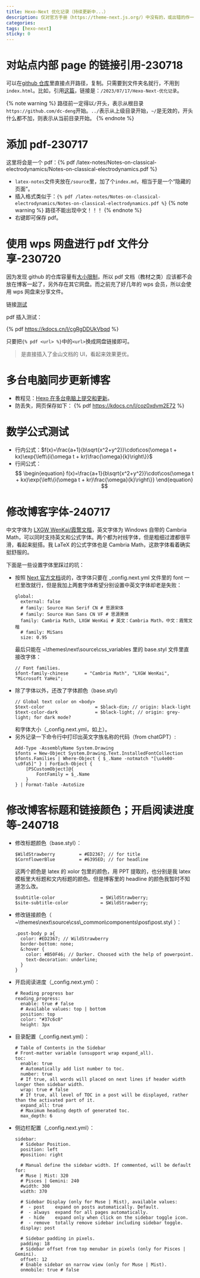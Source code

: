 ```yaml
---
title: Hexo-Next 优化记录（持续更新中...）
description: 仅对官方手册（https://theme-next.js.org/）中没有的，或出错的作一些补充。
categories:
tags: [hexo-next]
sticky: 0
---
```


# 对站点内部 page 的链接引用-230718

可以在[github 仓库](https://github.com/dc-deng/dc-deng.github.io/tree/main)里直接点开路径，复制。只需要到文件夹名就行，不用到`index.html`。比如，引用[这篇](/2023/07/17/Hexo-Next-优化记录)，链接是：`/2023/07/17/Hexo-Next-优化记录`。

{% note warning %}
路径前一定得以`/`开头，表示从根目录`https://github.com/dc-deng`开始。`../`表示从上级目录开始，`~/`是无效的，开头什么都不加，则表示从当前目录开始。
{% endnote %}

# 添加 pdf-230717

这里将会是一个 pdf：{% pdf /latex-notes/Notes-on-classical-electrodynamics/Notes-on-classical-electrodynamics.pdf %}

- `latex-notes`文件夹放在`/source`里，加了个`index.md`，相当于是一个“隐藏的页面”。
- 插入格式类似于：`{% pdf /latex-notes/Notes-on-classical-electrodynamics/Notes-on-classical-electrodynamics.pdf %}`
  {% note warning %}
  路径不能出现中文！！！
  {% endnote %}
- 右键即可保存 pdf。

# 使用 wps 网盘进行 pdf 文件分享-230720

因为发现 github 的仓库容量有[大小限制](https://docs.github.com/en/repositories/working-with-files/managing-large-files/about-large-files-on-github?platform=windows)，所以 pdf 文档（教材之类）应该都不会放在博客一起了，另外存在其它网盘。而之前充了好几年的 wps 会员，所以会使用 wps 网盘来分享文件。

链接[测试](https://kdocs.cn/l/cgRgDDUkVbqd)

pdf 插入测试：

{% pdf https://kdocs.cn/l/cgRgDDUkVbqd %}

只要把`{% pdf <url> %}`中的`<url>`换成网盘链接即可。

> 是直接插入了金山文档的 UI，看起来效果更优。

# 多台电脑同步更新博客

- 教程见：[Hexo 在多台电脑上提交和更新](https://blog.csdn.net/K1052176873/article/details/122879462?csdn_share_tail=%7B%22type%22%3A%22blog%22%2C%22rType%22%3A%22article%22%2C%22rId%22%3A%22122879462%22%2C%22source%22%3A%22unlogin%22%7D)。
- 防丢失，网页保存如下：
  {% pdf https://kdocs.cn/l/coz0xdvm2E72 %}

# 数学公式测试

- 行内公式：$f(x)=\frac{a+1}{b\sqrt{x^2+y^2}}\cdot\cos(\omega t + kx)\exp{\left\{i(\omega t + kr)\frac{\omega}{k}\right\}}$
- 行间公式：
  $$
  \begin{equation}
    f(x)=\frac{a+1}{b\sqrt{x^2+y^2}}\cdot\cos(\omega t + kx)\exp{\left\{i(\omega t + kr)\frac{\omega}{k}\right\}}
  \end{equation}
  $$

# 修改博客字体-240717

中文字体为 [LXGW WenKai/霞鹜文楷](https://github.com/lxgw/LxgwWenKai)，英文字体为 Windows 自带的 Cambria Math，可以同时支持英文和公式字体。两个都为衬线字体，但是粗细过渡都很平滑，看起来挺搭。我 LaTeX 的公式字体也是 Cambria Math，这款字体看着确实挺舒服的。

下面是一些设置字体里踩过的坑：

- 按照 [Next 官方文档](https://theme-next.js.org/docs/theme-settings/miscellaneous#Fonts-Customization)说的，改字体只要在 \_config.next.yml 文件里的 font 一栏里改就行，但是我加上两套字体希望分别设置中英文字体却老是失败：
  ```
  global:
    external: false
    # family: Source Han Serif CN # 思源宋体
    # family: Source Han Sans CN VF # 思源黑体
    family: Cambria Math, LXGW WenKai # 英文：Cambria Math，中文：霞鹜文楷
    # family: MiSans
    size: 0.95
  ```
  最后只能在 ~\\themes\\next\\source\\css_variables 里的 base.styl 文件里直接改字体：
  ```
  // Font families.
  $font-family-chinese      = "Cambria Math", "LXGW WenKai", "Microsoft YaHei";
  ```
- 除了字体以外，还改了字体颜色（base.styl）
  ```
  // Global text color on <body>
  $text-color                   = $black-dim; // origin: black-light
  $text-color-dark              = $black-light; // origin: grey-light; for dark mode?
  ```
  和字体大小（\_config.next.yml，如上）。
- 另外记录一下命令行中打印出英文字族名称的代码（from chatGPT）:
  ```shell
  Add-Type -AssemblyName System.Drawing
  $fonts = New-Object System.Drawing.Text.InstalledFontCollection
  $fonts.Families | Where-Object { $_.Name -notmatch "[\u4e00-\u9fa5]" } | ForEach-Object {
      [PSCustomObject]@{
          FontFamily = $_.Name
      }
  } | Format-Table -AutoSize
  ```

# 修改博客标题和链接颜色；开启阅读进度等-240718

- 修改标题颜色（base.styl）：
  ```
  $WildStrawberry         = #ED2367; // for title
  $CornflowerBlue         = #6395ED; // for headline
  ```
  这两个颜色是 latex 的 xolor 包里的颜色，用 PPT 提取的，也分别是我 latex 模板里大标题和文内标题的颜色。但是博客里的 headline 的颜色我暂时不知道怎么改。
  ```
  $subtitle-color                 = $WildStrawberry;
  $site-subtitle-color            = $WildStrawberry;
  ```
- 修改链接颜色（ ~\\themes\\next\\source\\css\\\_common\\components\\post\\post.styl ）：
  ```
  .post-body p a{
    color: #ED2367; // WildStrawberry
    border-bottom: none;
    &:hover {
      color: #B50F46; // Darker. Choosed with the help of powerpoint.
      text-decoration: underline;
    }
  }
  ```
- 开启阅读进度（\_config.next.yml）：
  ```
  # Reading progress bar
  reading_progress:
    enable: true # false
    # Available values: top | bottom
    position: top
    color: "#37c6c0"
    height: 3px
  ```
- 目录配置（\_config.next.yml）：
  ```
  # Table of Contents in the Sidebar
  # Front-matter variable (unsupport wrap expand_all).
  toc:
    enable: true
    # Automatically add list number to toc.
    number: true
    # If true, all words will placed on next lines if header width longer then sidebar width.
    wrap: true # false
    # If true, all level of TOC in a post will be displayed, rather than the activated part of it.
    expand_all: true
    # Maximum heading depth of generated toc.
    max_depth: 6
  ```
- 侧边栏配置（\_config.next.yml）：

  ```
  sidebar:
    # Sidebar Position.
    position: left
    #position: right

    # Manual define the sidebar width. If commented, will be default for:
    # Muse | Mist: 320
    # Pisces | Gemini: 240
    #width: 300
    width: 370

    # Sidebar Display (only for Muse | Mist), available values:
    #  - post    expand on posts automatically. Default.
    #  - always  expand for all pages automatically.
    #  - hide    expand only when click on the sidebar toggle icon.
    #  - remove  totally remove sidebar including sidebar toggle.
    display: post

    # Sidebar padding in pixels.
    padding: 18
    # Sidebar offset from top menubar in pixels (only for Pisces | Gemini).
    offset: 12
    # Enable sidebar on narrow view (only for Muse | Mist).
    onmobile: true # false
  ```
